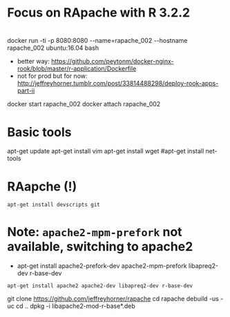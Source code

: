 #
# Focus on RApache with R 3.2.2
#
docker run -ti -p 8080:8080 --name=rapache_002 --hostname rapache_002 ubuntu:16.04 bash

- better way:  https://github.com/peytonm/docker-nginx-rook/blob/master/r-application/Dockerfile
- not for prod but for now:
http://jeffreyhorner.tumblr.com/post/33814488298/deploy-rook-apps-part-ii

docker start  rapache_002
docker attach rapache_002

# Basic tools
apt-get update
apt-get install vim
apt-get install wget
#apt-get install net-tools

# RAapche (!)

```
apt-get install devscripts git
```
# Note: `apache2-mpm-prefork` not available, switching to apache2
 - apt-get install apache2-prefork-dev apache2-mpm-prefork libapreq2-dev r-base-dev

```
apt-get install apache2 apache2-dev libapreq2-dev r-base-dev
```

git clone https://github.com/jeffreyhorner/rapache
cd rapache
debuild -us -uc
cd ..
dpkg -i libapache2-mod-r-base*.deb
